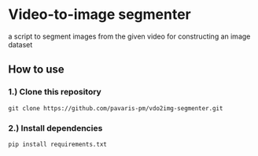 # Video-to-image segmenter
a script to segment images from the given video for constructing an image dataset


## How to use

### 1.) Clone this repository
```
git clone https://github.com/pavaris-pm/vdo2img-segmenter.git
```

### 2.) Install dependencies
```
pip install requirements.txt
```
